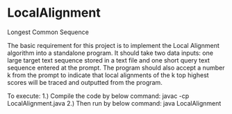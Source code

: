 # LocalAlignment
Longest Common Sequence

The basic requirement for this project is to implement the Local Alignment algorithm into a standalone program. It should take two data inputs: one large target text sequence stored in a text file and one short query text sequence entered at the prompt. The program should also accept a number k from the prompt to indicate that local alignments of the k top highest scores will be traced and outputted from the program.

To execute:
1.) Compile the code by below command:
      javac -cp LocalAlignment.java
2.) Then run by below command:
      java LocalAlignment
